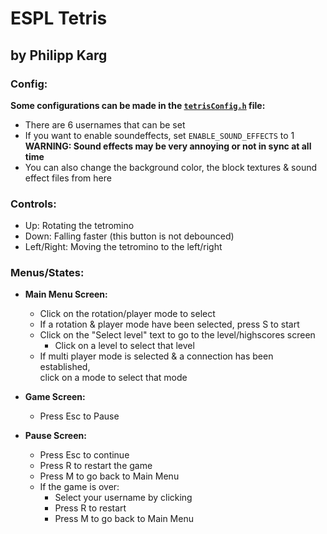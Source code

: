 # ESPL Tetris
## by Philipp Karg

### Config:
**Some configurations can be made in the [`tetrisConfig.h`](include/tetrisConfig.h) file:**
* There are 6 usernames that can be set
* If you want to enable soundeffects, set `ENABLE_SOUND_EFFECTS` to 1  
**WARNING: Sound effects may be very annoying or not in sync at all time**
* You can also change the background color, the block textures & sound effect files from here


### Controls:
* Up: Rotating the tetromino
* Down: Falling faster (this button is not debounced)
* Left/Right: Moving the tetromino to the left/right

### Menus/States:  
* **Main Menu Screen:** 
	* Click on the rotation/player mode to select
	* If a rotation & player mode have been selected, press S to start
	* Click on the "Select level" text to go to the level/highscores screen
		* Click on a level to select that level
	* If multi player mode is selected & a connection has been established,  
		click on a mode to select that mode  

* **Game Screen:**
	* Press Esc to Pause  

* **Pause Screen:**
	* Press Esc to continue
	* Press R to restart the game
	* Press M to go back to Main Menu
	* If the game is over:
		* Select your username by clicking
		* Press R to restart
		* Press M to go back to Main Menu
